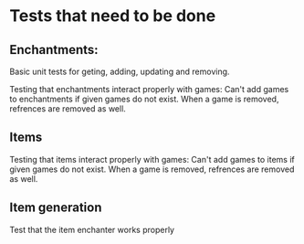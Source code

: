 # Tests that need to be done

## Enchantments:

Basic unit tests for geting, adding, updating and removing.

Testing that enchantments interact properly with games: Can't add games to enchantments if given games do not exist. When a game is removed, refrences are removed as well.

## Items

Testing that items interact properly with games: Can't add games to items if given games do not exist. When a game is removed, refrences are removed as well.


## Item generation

Test that the item enchanter works properly